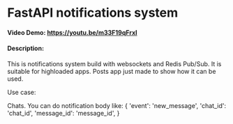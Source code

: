 # FastAPI notifications system
#### Video Demo:  https://youtu.be/m33F19qFrxI
#### Description:
This is notifications system build with websockets and Redis Pub/Sub.
It is suitable for highloaded apps.
Posts app just made to show how it can be used.

Use case:

Chats. You can do notification body like:
     {
       'event': 'new_message',
       'chat_id': 'chat_id',
       'message_id': 'message_id',
     }
